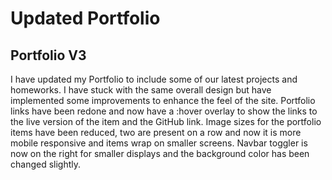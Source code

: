 # Updated Portfolio

## Portfolio V3
I have updated my Portfolio to include some of our latest projects and homeworks. I have stuck with the same overall design but have implemented some improvements to enhance the feel of the site. Portfolio links have been redone and now have a :hover overlay to show the links to the live version of the item and the GitHub link. Image sizes for the portfolio items have been reduced, two are present on a row and now it is more mobile responsive and items wrap on smaller screens. Navbar toggler is now on the right for smaller displays and the background color has been changed slightly.
